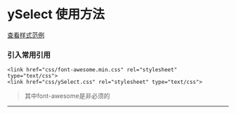 # ySelect 使用方法
[查看样式范例](https://ycxyi.github.io/ySelect/)
### 引入常用引用
``` 
<link href="css/font-awesome.min.css" rel="stylesheet" type="text/css">
<link href="css/ySelect.css" rel="stylesheet" type="text/css">
```
>其中font-awesome是非必须的
---
